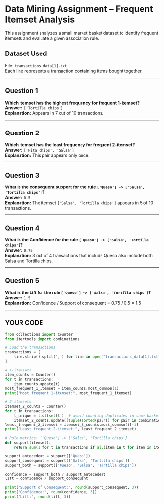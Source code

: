 
# Data Mining Assignment – Frequent Itemset Analysis

This assignment analyzes a small market basket dataset to identify frequent itemsets and evaluate a given association rule.

## Dataset Used
File: `transactions_data[1].txt`  
Each line represents a transaction containing items bought together.

---

## Question 1  
**Which itemset has the highest frequency for frequent 1-itemset?**  
**Answer:** `['Tortilla chips']`  
**Explanation:** Appears in 7 out of 10 transactions.

---

## Question 2  
**Which itemset has the least frequency for frequent 2-itemset?**  
**Answer:** `['Pita chips', 'Salsa']`  
**Explanation:** This pair appears only once.

---

## Question 3  
**What is the consequent support for the rule `['Queso'] -> ['Salsa', 'Tortilla chips']`?**  
**Answer:** `0.5`  
**Explanation:** The itemset `['Salsa', 'Tortilla chips']` appears in 5 of 10 transactions.

---

## Question 4  
**What is the Confidence for the rule `['Queso'] -> ['Salsa', 'Tortilla chips']`?**  
**Answer:** `0.75`  
**Explanation:** 3 out of 4 transactions that include Queso also include both Salsa and Tortilla chips.

---

## Question 5  
**What is the Lift for the rule `['Queso'] -> ['Salsa', 'Tortilla chips']`?**  
**Answer:** `1.5`  
**Explanation:** Confidence / Support of consequent = 0.75 / 0.5 = 1.5

---

## YOUR CODE

```python
from collections import Counter
from itertools import combinations

# Load the transactions
transactions = [
    line.strip().split(',') for line in open("transactions_data[1].txt").readlines()
]

# 1-itemsets
item_counts = Counter()
for t in transactions:
    item_counts.update(t)
most_frequent_1_itemset = item_counts.most_common(1)
print("Most frequent 1-itemset:", most_frequent_1_itemset)

# 2-itemsets
itemset_2_counts = Counter()
for t in transactions:
    t_unique = list(set(t))  # avoid counting duplicates in same basket
    itemset_2_counts.update([tuple(sorted(pair)) for pair in combinations(t_unique, 2)])
least_frequent_2_itemset = itemset_2_counts.most_common()[-1]
print("Least frequent 2-itemset:", least_frequent_2_itemset)

# Rule metrics: ['Queso'] -> ['Salsa', 'Tortilla chips']
def support(itemset):
    return sum(1 for t in transactions if all(item in t for item in itemset)) / len(transactions)

support_antecedent = support(['Queso'])
support_consequent = support(['Salsa', 'Tortilla chips'])
support_both = support(['Queso', 'Salsa', 'Tortilla chips'])

confidence = support_both / support_antecedent
lift = confidence / support_consequent

print("Support of Consequent:", round(support_consequent, 3))
print("Confidence:", round(confidence, 3))
print("Lift:", round(lift, 3))
```
